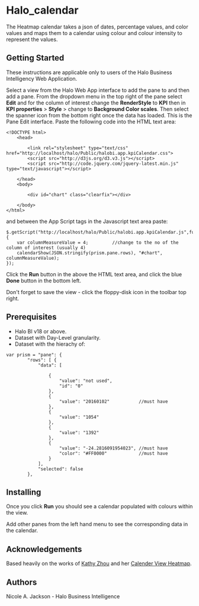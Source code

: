 # Halo_calendar


The Heatmap calendar takes a json of dates, percentage values, and color values and maps them to a calendar using colour and colour intensity to represent the values.

## Getting Started

These instructions are applicable only to users of the Halo Business Intelligency Web Application.

Select a view from the Halo Web App interface to add the pane to and then add a pane. 
From the dropdown menu in the top right of the pane select **Edit** and for the column of interest change the **RenderStyle** to **KPI** then in **KPI properties** > **Style** > change to **Background Color scales**.
Then select the spanner icon from the bottom right once the data has loaded.
This is the Pane Edit interface. Paste the following code into the HTML text area:


```
<!DOCTYPE html>
    <head>   
    
        <link rel="stylesheet" type="text/css" href="http://localhost/halo/Public/halobi.app.kpiCalendar.css">
        <script src="http://d3js.org/d3.v3.js"></script>
        <script src="http://code.jquery.com/jquery-latest.min.js" type="text/javascript"></script>
	
    </head>
    <body>
    
        <div id="chart" class="clearfix"></div>
	
    </body>
</html>
```



and between the App Script tags in the Javascript text area paste:



```
$.getScript("http://localhost/halo/Public/halobi.app.kpiCalendar.js",function(){
    var columnMeasureValue = 4; 		//change to the no of the column of interest (usually 4)
    calendarShow(JSON.stringify(prism.pane.rows), "#chart", columnMeasureValue);
});
```



Click the **Run** button in the above the HTML text area, and click the blue **Done** button in the bottom left.

Don't forget to save the view - click the floppy-disk icon in the toolbar top right.


## Prerequisites

- Halo BI v18 or above.
- Dataset with Day-Level granularity.
- Dataset with the hierachy of:

```
var prism = "pane": {
		"rows": [ { 
			"data": [

				{
					"value": "not used",
					"id": "0"
				},
				{
					"value": "20160102"           //must have
				},
				{
					"value": "1054"
				},
				{
					"value": "1392"
				},
				{
					"value": "-24.2816091954023", //must have
					"color": "#FF0000"            //must have
				}
			],
			"selected": false
		},
```
## Installing

Once you click **Run** you should see a calendar populated with colours within the view.

Add other panes from the left hand menu to see the corresponding data in the calendar.


## Acknowledgements

Based heavily on the works of [Kathy Zhou](kathyzhou.com) and her [Calender View Heatmap](http://bl.ocks.org/KathyZ/c2d4694c953419e0509b).


## Authors

Nicole A. Jackson - Halo Business Intelligence

